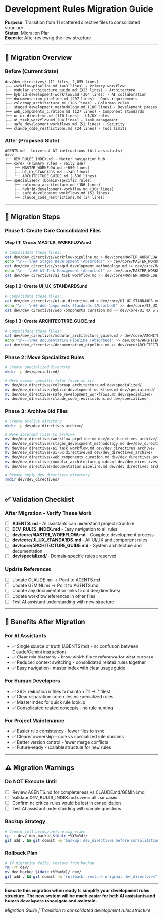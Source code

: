 # Development Rules Migration Guide

**Purpose**: Transition from 11 scattered directive files to consolidated structure  
**Status**: Migration Plan  
**Execute**: After reviewing the new structure

---

## 🎯 Migration Overview

### Before (Current State)
```
dev/dev_directives/ (11 files, 2,059 lines)
├── workflow-pipeline.md (463 lines) - Primary workflow
├── modular_architecture_guide.md (323 lines) - Architecture
├── hybrid-development-workflow.md (304 lines) - AI collaboration  
├── documentation_pipeline.md (207 lines) - Docs requirements
├── colormap_architecture.md (186 lines) - Colormap rules
├── staged_development_methodology.md (180 lines) - Development phases
├── web_components_curation.md (127 lines) - Component standards
├── ui-ux-directive.md (110 lines) - UI/UX rules
├── ai_task_workflow.md (84 lines) - Task management
├── safe_development_workflows.md (51 lines) - Security
└── claude_code_restrictions.md (24 lines) - Tool limits
```

### After (Proposed State)  
```
AGENTS.md - Universal AI instructions (All assistants)
dev/
├── DEV_RULES_INDEX.md - Master navigation hub
├── core/ (Primary rules - daily use)
│   ├── MASTER_WORKFLOW.md (~650 lines)
│   ├── UI_UX_STANDARDS.md (~240 lines) 
│   └── ARCHITECTURE_GUIDE.md (~530 lines)
└── specialized/ (Domain-specific rules)
    ├── colormap_architecture.md (186 lines)
    ├── hybrid-development-workflow.md (304 lines)
    ├── safe_development_workflows.md (51 lines)
    └── claude_code_restrictions.md (24 lines)
```

---

## 🔄 Migration Steps

### Phase 1: Create Core Consolidated Files

#### Step 1.1: Create MASTER_WORKFLOW.md
```bash
# Consolidate these files:
cat dev/dev_directives/workflow-pipeline.md > dev/core/MASTER_WORKFLOW.md
echo "\n---\n## Staged Development (Absorbed)" >> dev/core/MASTER_WORKFLOW.md  
cat dev/dev_directives/staged_development_methodology.md >> dev/core/MASTER_WORKFLOW.md
echo "\n---\n## AI Task Management (Absorbed)" >> dev/core/MASTER_WORKFLOW.md
cat dev/dev_directives/ai_task_workflow.md >> dev/core/MASTER_WORKFLOW.md
```

#### Step 1.2: Create UI_UX_STANDARDS.md  
```bash
# Consolidate these files:
cat dev/dev_directives/ui-ux-directive.md > dev/core/UI_UX_STANDARDS.md
echo "\n---\n## Web Components Standards (Absorbed)" >> dev/core/UI_UX_STANDARDS.md
cat dev/dev_directives/web_components_curation.md >> dev/core/UI_UX_STANDARDS.md
```

#### Step 1.3: Create ARCHITECTURE_GUIDE.md
```bash
# Consolidate these files:  
cat dev/dev_directives/modular_architecture_guide.md > dev/core/ARCHITECTURE_GUIDE.md
echo "\n---\n## Documentation Pipeline (Absorbed)" >> dev/core/ARCHITECTURE_GUIDE.md
cat dev/dev_directives/documentation_pipeline.md >> dev/core/ARCHITECTURE_GUIDE.md
```

### Phase 2: Move Specialized Rules
```bash
# Create specialized directory
mkdir -p dev/specialized/

# Move domain-specific files (keep as-is)
mv dev/dev_directives/colormap_architecture.md dev/specialized/
mv dev/dev_directives/hybrid-development-workflow.md dev/specialized/  
mv dev/dev_directives/safe_development_workflows.md dev/specialized/
mv dev/dev_directives/claude_code_restrictions.md dev/specialized/
```

### Phase 3: Archive Old Files
```bash  
# Create archive directory
mkdir -p dev/dev_directives_archive/

# Move absorbed files to archive
mv dev/dev_directives/workflow-pipeline.md dev/dev_directives_archive/
mv dev/dev_directives/staged_development_methodology.md dev/dev_directives_archive/
mv dev/dev_directives/ai_task_workflow.md dev/dev_directives_archive/
mv dev/dev_directives/ui-ux-directive.md dev/dev_directives_archive/
mv dev/dev_directives/web_components_curation.md dev/dev_directives_archive/  
mv dev/dev_directives/modular_architecture_guide.md dev/dev_directives_archive/
mv dev/dev_directives/documentation_pipeline.md dev/dev_directives_archive/

# Remove empty dev_directives directory
rmdir dev/dev_directives/
```

---

## ✅ Validation Checklist

### After Migration - Verify These Work
- [ ] **AGENTS.md** - AI assistants can understand project structure
- [ ] **DEV_RULES_INDEX.md** - Easy navigation to all rules
- [ ] **dev/core/MASTER_WORKFLOW.md** - Complete development process
- [ ] **dev/core/UI_UX_STANDARDS.md** - All UI/UX and component rules  
- [ ] **dev/core/ARCHITECTURE_GUIDE.md** - System architecture and documentation
- [ ] **dev/specialized/** - Domain-specific rules preserved

### Update References
- [ ] Update CLAUDE.md → Point to AGENTS.md  
- [ ] Update GEMINI.md → Point to AGENTS.md
- [ ] Update any documentation links to old dev_directives/
- [ ] Update workflow references in other files
- [ ] Test AI assistant understanding with new structure

---

## 🎯 Benefits After Migration

### For AI Assistants
- ✅ Single source of truth (AGENTS.md) - no confusion between Claude/Gemini instructions
- ✅ Clear rule hierarchy - know which file to reference for what purpose  
- ✅ Reduced context switching - consolidated related rules together
- ✅ Easy navigation - master index with clear usage guide

### For Human Developers  
- ✅ 36% reduction in files to maintain (11 → 7 files)
- ✅ Clear separation: core rules vs specialized rules  
- ✅ Master index for quick rule lookup
- ✅ Consolidated related concepts - no rule hunting

### For Project Maintenance
- ✅ Easier rule consistency - fewer files to sync
- ✅ Clearer ownership - core vs specialized rule domains
- ✅ Better version control - fewer merge conflicts
- ✅ Future-ready - scalable structure for new rules

---

## ⚠️ Migration Warnings

### Do NOT Execute Until
- [ ] Review AGENTS.md for completeness vs CLAUDE.md/GEMINI.md
- [ ] Validate DEV_RULES_INDEX.md covers all use cases
- [ ] Confirm no critical rules would be lost in consolidation
- [ ] Test AI assistant understanding with sample questions

### Backup Strategy  
```bash
# Create full backup before migration
cp -r dev/ dev_backup_$(date +%Y%m%d)/
git add . && git commit -m "backup: dev_directives before consolidation"
```

### Rollback Plan
```bash
# If migration fails, restore from backup
rm -rf dev/
mv dev_backup_$(date +%Y%m%d)/ dev/
git add . && git commit -m "rollback: restore original dev_directives"
```

---

**Execute this migration when ready to simplify your development rules structure. The new system will be much easier for both AI assistants and human developers to navigate and maintain.**

*Migration Guide | Transition to consolidated development rules structure*